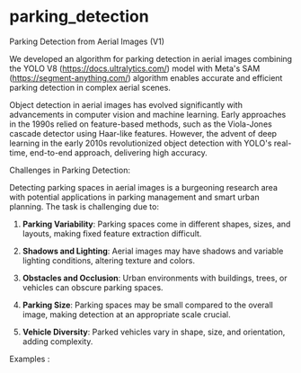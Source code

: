 # parking_detection
Parking Detection from Aerial Images (V1)

We developed an algorithm for parking detection in aerial images combining the YOLO V8 (https://docs.ultralytics.com/) model with Meta's SAM (https://segment-anything.com/) algorithm enables accurate and efficient parking detection in complex aerial scenes.

Object detection in aerial images has evolved significantly with advancements in computer vision and machine learning. Early approaches in the 1990s relied on feature-based methods, such as the Viola-Jones cascade detector using Haar-like features. However, the advent of deep learning in the early 2010s revolutionized object detection with YOLO's real-time, end-to-end approach, delivering high accuracy.

Challenges in Parking Detection:

Detecting parking spaces in aerial images is a burgeoning research area with potential applications in parking management and smart urban planning. The task is challenging due to:

1. **Parking Variability**: Parking spaces come in different shapes, sizes, and layouts, making fixed feature extraction difficult.

2. **Shadows and Lighting**: Aerial images may have shadows and variable lighting conditions, altering texture and colors.

3. **Obstacles and Occlusion**: Urban environments with buildings, trees, or vehicles can obscure parking spaces.

4. **Parking Size**: Parking spaces may be small compared to the overall image, making detection at an appropriate scale crucial.

5. **Vehicle Diversity**: Parked vehicles vary in shape, size, and orientation, adding complexity.


Examples :


